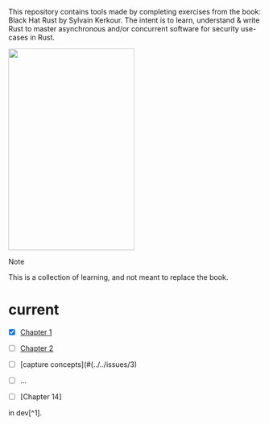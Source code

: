 <!-- crabwrites -->

This repository contains tools made by completing exercises from the book: Black Hat Rust by Sylvain Kerkour. The intent is to learn, understand & write Rust to master asynchronous and/or concurrent software for security use-cases in Rust.

<img src="https://kerkour.com/books/black-hat-rust/black_hat_rust_cover.png" width="250" height="400"/>

> [!NOTE]
This is a collection of learning, and not meant to replace the book.

# current 
- [x] [Chapter 1](../../issues/2)
- [ ] [Chapter 2](../../issues/4)
- [ ] [capture concepts](#(../../issues/3)
- [ ] ...
- [ ] [Chapter 14]




in dev[^1].

